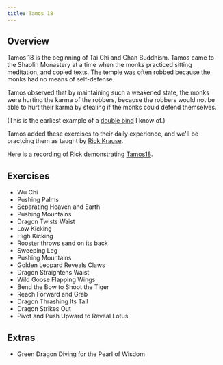 ```yaml
---
title: Tamos 18
---
```


## Overview

Tamos 18 is the beginning of Tai Chi and Chan Buddhism. Tamos came to the Shaolin Monastery 
at a time when the monks practiced sitting meditation, and copied texts. The temple was often
robbed because the monks had no means of self-defense.

Tamos observed that by maintaining such a weakened state, the monks were hurting the karma of the robbers,
because the robbers would not be able to hurt their karma by stealing if the monks could defend themselves.

(This is the earliest example of a [double bind](https://en.wikipedia.org/wiki/Double_bind) I know of.)

Tamos added these exercises to their daily experience, and we'll be practcing them as taught by [Rick Krause](https://taichiokc.com/). 

Here is a recording of Rick demonstrating [Tamos18](https://vimeo.com/manage/videos/351841296).

## Exercises

* Wu Chi 
* Pushing Palms
* Separating Heaven and Earth
* Pushing Mountains
* Dragon Twists Waist
* Low Kicking
* High Kicking
* Rooster throws sand on its back
* Sweeping Leg
* Pushing Mountains
* Golden Leopard Reveals Claws
* Dragon Straightens Waist
* Wild Goose Flapping Wings
* Bend the Bow to Shoot the Tiger
* Reach Forward and Grab
* Dragon Thrashing Its Tail
* Dragon Strikes Out
* Pivot and Push Upward to Reveal Lotus

## Extras

* Green Dragon Diving for the Pearl of Wisdom